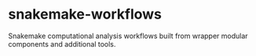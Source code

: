 # snakemake-workflows

Snakemake computational analysis workflows built from wrapper modular components and additional tools.
